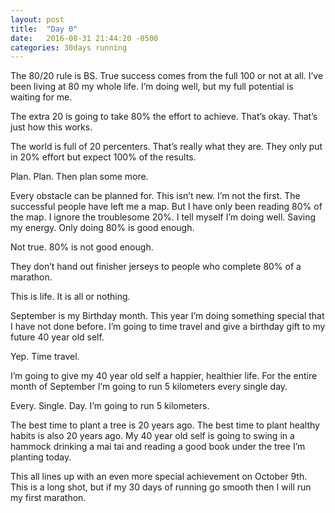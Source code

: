 ```yaml
---
layout: post
title:  "Day 0"
date:   2016-08-31 21:44:20 -0500
categories: 30days running
---
```

The 80/20 rule is BS. True success comes from the full 100 or not at all. I’ve been living at 80 my whole life. I’m doing well, but my full potential is waiting for me.

The extra 20 is going to take 80% the effort to achieve. That’s okay. That’s just how this works.

The world is full of 20 percenters. That’s really what they are. They only put in 20% effort but expect 100% of the results. 

Plan. Plan. Then plan some more. 

Every obstacle can be planned for. This isn’t new. I’m not the first. The successful people have left me a map. But I have only been reading 80% of the map. I ignore the troublesome 20%. I tell myself I’m doing well. Saving my energy. Only doing 80% is good enough. 

Not true. 80% is not good enough. 

They don’t hand out finisher jerseys to people who complete 80% of a marathon.

This is life. It is all or nothing.

September is my Birthday month. This year I’m doing something special that I have not done before. I’m going to time travel and give a birthday gift to my future 40 year old self.

Yep. Time travel.

I’m going to give my 40 year old self a happier, healthier life. For the entire month of September I’m going to run 5 kilometers every single day. 

Every. Single. Day. 
I’m going to run 5 kilometers.

The best time to plant a tree is 20 years ago. The best time to plant healthy habits is also 20 years ago. My 40 year old self is going to swing in a hammock drinking a mai tai and reading a good book under the tree I’m planting today.

This all lines up with an even more special achievement on October 9th. This is a long shot, but if my 30 days of running go smooth then I will run my first marathon.
